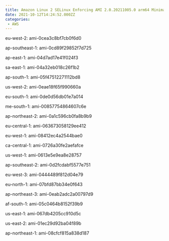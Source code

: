 ```yaml
---
title: Amazon Linux 2 SELinux Enforcing AMI 2.0.20211005.0 arm64 Minimal HVM gp2
date: 2021-10-12T14:24:52.000ZZ
categories:
 - AWS
---
```


eu-west-2: ami-0cea3c8bf7cb0f6d0

ap-southeast-1: ami-0cd89f29852f7d725

ap-east-1: ami-04d7ad17e41f024f3

sa-east-1: ami-04a32eb018c26f1b2

ap-south-1: ami-05f47512271112bd8

us-west-2: ami-0eae18f65f990660a

eu-south-1: ami-0de0d56db01e7a014

me-south-1: ami-00857754864607c6e

ap-northeast-2: ami-0a1c596cb0fa8b9b9

eu-central-1: ami-063673058129ee412

eu-west-1: ami-08412ec4a2544bae0

ca-central-1: ami-0726a30fe2aefafce

us-west-1: ami-0613e5e9ea8e28757

ap-southeast-2: ami-0d2fcdabf5577e751

eu-west-3: ami-0444489f812d04e79

eu-north-1: ami-07bfd87bb34e0f643

ap-northeast-3: ami-0eab2adc2a00797d9

af-south-1: ami-05c0464b8152f39b9

us-east-1: ami-067db4205cc910d5c

us-east-2: ami-01ec29d92ba04f89b

ap-northeast-1: ami-08cfcf815a838d187

